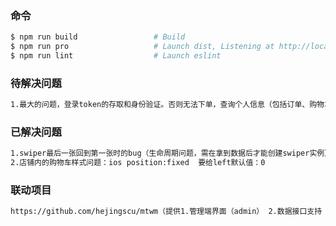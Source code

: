 ### 命令
```bash
$ npm run build                 # Build
$ npm run pro                   # Launch dist, Listening at http://localhost:9200
$ npm run lint                  # Launch eslint
```

### 待解决问题
```bash
1.最大的问题，登录token的存取和身份验证。否则无法下单，查询个人信息（包括订单、购物车）
```

### 已解决问题
```bash
1.swiper最后一张回到第一张时的bug（生命周期问题，需在拿到数据后才能创建swiper实例）
2.店铺内的购物车样式问题：ios position:fixed  要给left默认值：0
```

### 联动项目
```bash
https://github.com/hejingscu/mtwm（提供1.管理端界面（admin） 2.数据接口支持（server） 3.与本项目相同的vue版本）
```

